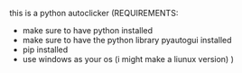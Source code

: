 this is a python autoclicker (REQUIREMENTS: 
  -   make sure to have python installed
  -   make sure to have the python library pyautogui installed
  -   pip installed
  -   use windows as your os (i might make a liunux version)
)
